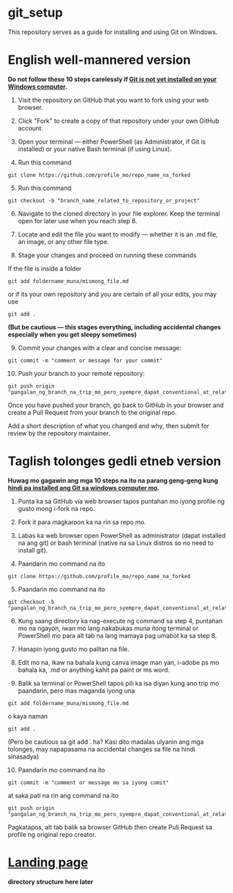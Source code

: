 # git_setup
This repository serves as a guide for installing and using Git on Windows.

# English well-mannered version

**Do not follow these 10 steps carelessly if [Git is not yet installed on your Windows computer](https://aeronjechocolateysetup.vercel.app/).**

1. Visit the repository on GitHub that you want to fork using your web browser.

2. Click "Fork" to create a copy of that repository under your own GitHub account.

3. Open your terminal — either PowerShell (as Administrator, if Git is installed) or your native Bash terminal (if using Linux).

4. Run this command
```
git clone https://github.com/profile_mo/repo_name_na_forked
```

5. Run this command
```
git checkout -b "branch_name_related_to_repository_or_project"
```
6. Navigate to the cloned directory in your file explorer. Keep the terminal open for later use when you reach step 8.

7. Locate and edit the file you want to modify — whether it is an .md file, an image, or any other file type.

8. Stage your changes and proceed on running these commands

If the file is inside a folder

```
git add foldername_muna/mismong_file.md
```

or if its your own repository and you are certain of all your edits, you may use

```
git add . 
```

**(But be cautious — this stages everything, including accidental changes especially when you get sleepy sometimes)**


9. Commit your changes with a clear and concise message:

```
git commit -m "comment or message for your commit"
```

10. Push your branch to your remote repository:

```
git push origin "pangalan_ng_branch_na_trip_mo_pero_syempre_dapat_conventional_at_related_name_sa_rep_or_project"
```

Once you have pushed your branch, go back to GitHub in your browser and create a Pull Request from your branch to the original repo.

Add a short description of what you changed and why, then submit for review by the repository maintainer.

# Taglish tolonges gedli etneb version

**Huwag mo gagawin ang mga 10 steps na ito na parang geng-geng kung [hindi pa installed ang Git sa windows computer mo](https://aeronjechocolateysetup.vercel.app/).**

1. Punta ka sa GitHub via web browser tapos puntahan mo iyong profile ng gusto mong i-fork na repo.

2. Fork it para magkaroon ka na rin sa repo mo.

3. Labas ka web browser open PowerShell as administrator (dapat installed na ang git) or bash terminal (native na sa Linux distros so no need to install git).

4. Paandarin mo command na ito 
```
git clone https://github.com/profile_mo/repo_name_na_forked
```

5. Paandarin mo command na ito 
```
git checkout -b "pangalan_ng_branch_na_trip_mo_pero_syempre_dapat_conventional_at_related_name_sa_rep_or_project"
```
6. Kung saang directory ka nag-execute ng command sa step 4, puntahan mo na ngayon, iwan mo lang nakabukas muna itong terminal or PowerShell mo para alt tab na lang mamaya pag umabot ka sa step 8.

7. Hanapin iyong gusto mo palitan na file.

8. Edit mo na, ikaw na bahala kung canva image man yan, i-adobe ps mo bahala ka, .md or anything kahit pa paint or ms word.

9. Balik sa terminal or PowerShell tapos pili ka isa diyan kung ano trip mo paandarin, pero mas maganda iyong una

```
git add foldername_muna/mismong_file.md
```

o kaya naman

```
git add . 
```

(Pero be cautious sa git add . ha? Kasi dito madalas ulyanin ang mga tolonges, may napapasama na accidental changes sa file na hindi sinasadya)

10. Paandarin mo command na ito

```
git commit -m "comment or message mo sa iyong comit"
```

at saka pati na rin ang command na ito

```
git push origin "pangalan_ng_branch_na_trip_mo_pero_syempre_dapat_conventional_at_related_name_sa_rep_or_project"
```

Pagkatapos, alt tab balik sa browser GitHub then create Pull Request sa profile ng original repo creator.

# [Landing page](https://aeronjechocolateysetup.vercel.app/)

**directory structure here later**
